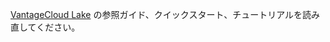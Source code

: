 [VantageCloud Lake](https://docs.teradata.com/p/VantageCloud/Lake) の参照ガイド、クイックスタート、チュートリアルを読み直してください。

